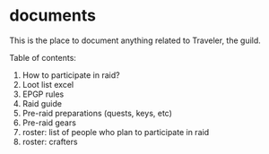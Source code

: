 # documents
This is the place to document anything related to Traveler, the guild.

Table of contents:
1. How to participate in raid?
2. Loot list excel
3. EPGP rules
4. Raid guide
5. Pre-raid preparations (quests, keys, etc) 
6. Pre-raid gears
7. roster: list of people who plan to participate in raid
8. roster: crafters
